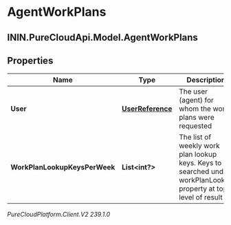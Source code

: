 # AgentWorkPlans

## ININ.PureCloudApi.Model.AgentWorkPlans

## Properties

|Name | Type | Description | Notes|
|------------ | ------------- | ------------- | -------------|
| **User** | [**UserReference**](UserReference) | The user (agent) for whom the work plans were requested | |
| **WorkPlanLookupKeysPerWeek** | **List&lt;int?&gt;** | The list of weekly work plan lookup keys. Keys to be searched under workPlanLookup property at top level of result | |



_PureCloudPlatform.Client.V2 239.1.0_
